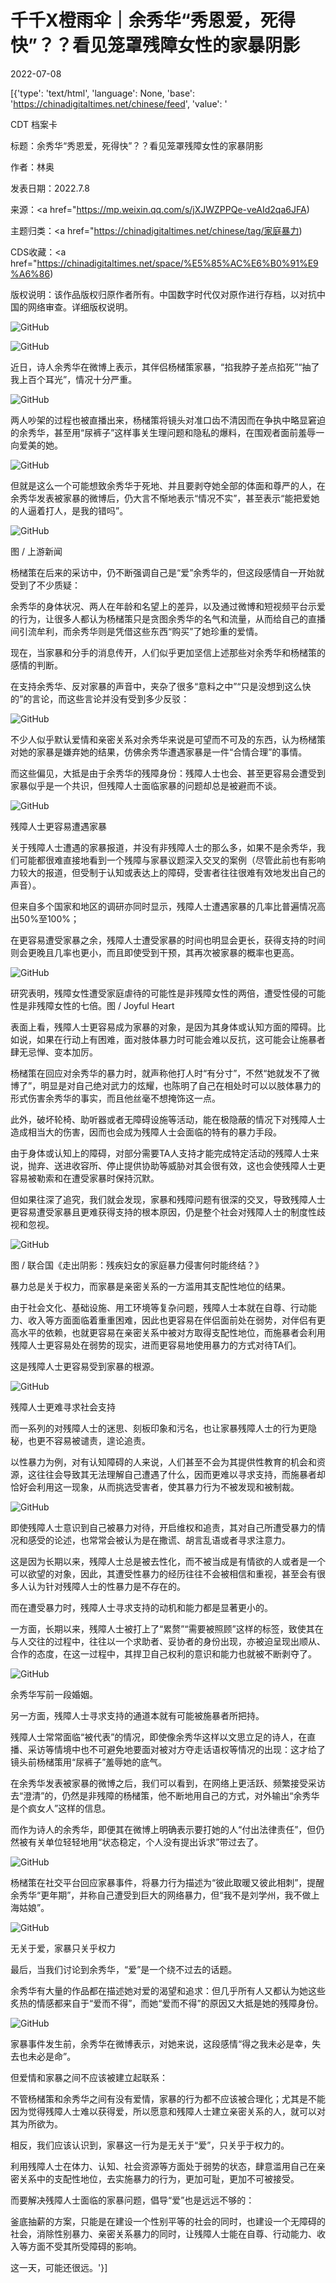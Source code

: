 # 千千X橙雨伞｜余秀华“秀恩爱，死得快”？？看见笼罩残障女性的家暴阴影

2022-07-08

[{'type': 'text/html', 'language': None, 'base': 'https://chinadigitaltimes.net/chinese/feed', 'value': '

CDT 档案卡

标题：余秀华“秀恩爱，死得快”？？看见笼罩残障女性的家暴阴影

作者：林奥

发表日期：2022.7.8

来源：<a href="https://mp.weixin.qq.com/s/jXJWZPPQe-veAId2qa6JFA)

主题归类：<a href="https://chinadigitaltimes.net/chinese/tag/家庭暴力)

CDS收藏：<a href="https://chinadigitaltimes.net/space/%E5%85%AC%E6%B0%91%E9%A6%86)

版权说明：该作品版权归原作者所有。中国数字时代仅对原作进行存档，以对抗中国的网络审查。详细版权说明。





![GitHub](https://chinadigitaltimes.net/chinese/files/2022/07/post-684029-62c884f4b6520.gif)

![GitHub](https://chinadigitaltimes.net/chinese/files/2022/07/post-684029-62c884f4d150c.png)

近日，诗人余秀华在微博上表示，其伴侣杨槠策家暴，“掐我脖子差点掐死”“抽了我上百个耳光”，情况十分严重。

![GitHub](https://chinadigitaltimes.net/chinese/files/2022/07/post-684029-62c884f4dae07.)

两人吵架的过程也被直播出来，杨槠策将镜头对准口齿不清因而在争执中略显窘迫的余秀华，甚至用“尿裤子”这样事关生理问题和隐私的爆料，在围观者面前羞辱一向爱美的她。

![GitHub](https://chinadigitaltimes.net/chinese/files/2022/07/post-684029-62c884f4e1e5d.)

但就是这么一个可能想致余秀华于死地、并且要剥夺她全部的体面和尊严的人，在余秀华发表被家暴的微博后，仍大言不惭地表示“情况不实”，甚至表示“能把爱她的人逼着打人，是我的错吗”。

![GitHub](https://chinadigitaltimes.net/chinese/files/2022/07/post-684029-62c884f4ea19d.)

图 / 上游新闻

杨槠策在后来的采访中，仍不断强调自己是“爱”余秀华的，但这段感情自一开始就受到了不少质疑：

余秀华的身体状况、两人在年龄和名望上的差异，以及通过微博和短视频平台示爱的行为，让很多人都认为杨槠策只是贪图余秀华的名气和流量，从而给自己的直播间引流牟利，而余秀华则是凭借这些东西“购买”了她珍重的爱情。

现在，当家暴和分手的消息传开，人们似乎更加坚信上述那些对余秀华和杨槠策的感情的判断。

在支持余秀华、反对家暴的声音中，夹杂了很多“意料之中”“只是没想到这么快的”的言论，而这些言论并没有受到多少反驳：

![GitHub](https://chinadigitaltimes.net/chinese/files/2022/07/post-684029-62c884f4f3caf.)

不少人似乎默认爱情和亲密关系对余秀华来说是可望而不可及的东西，认为杨槠策对她的家暴是嫌弃她的结果，仿佛余秀华遭遇家暴是一件“合情合理”的事情。

而这些偏见，大抵是由于余秀华的残障身份：残障人士也会、甚至更容易会遭受到家暴似乎是一个共识，但残障人士面临家暴的问题却总是被避而不谈。

![GitHub](https://chinadigitaltimes.net/chinese/files/2022/07/post-684029-62c884f507236.png)

残障人士更容易遭遇家暴

关于残障人士遭遇的家暴报道，并没有非残障人士的那么多，如果不是余秀华，我们可能都很难直接地看到一个残障与家暴议题深入交叉的案例（尽管此前也有影响力较大的报道，但受制于认知或表达上的障碍，受害者往往很难有效地发出自己的声音）。

但来自多个国家和地区的调研亦同时显示，残障人士遭遇家暴的几率比普遍情况高出50%至100%；

在更容易遭受家暴之余，残障人士遭受家暴的时间也明显会更长，获得支持的时间则会更晚且几率也更小，而且即使受到干预，其再次被家暴的概率也更高。

![GitHub](https://chinadigitaltimes.net/chinese/files/2022/07/post-684029-62c884f511a5d.png)

研究表明，残障女性遭受家庭虐待的可能性是非残障女性的两倍，遭受性侵的可能性是非残障女性的七倍。图 / Joyful Heart

表面上看，残障人士更容易成为家暴的对象，是因为其身体或认知方面的障碍。比如说，如果在行动上有困难，面对肢体暴力时可能会难以反抗，这可能会让施暴者肆无忌惮、变本加厉。

杨槠策在回应对余秀华的暴力时，就声称他打人时“有分寸”，不然“她就发不了微博了”，明显是对自己绝对武力的炫耀，也陈明了自己在相处时可以以肢体暴力的形式伤害余秀华的事实，而且他丝毫不想掩饰这一点。

此外，破坏轮椅、助听器或者无障碍设施等活动，能在极隐蔽的情况下对残障人士造成相当大的伤害，因而也会成为残障人士会面临的特有的暴力手段。

由于身体或认知上的障碍，对部分需要TA人支持才能完成特定活动的残障人士来说，抛弃、送进收容所、停止提供协助等威胁对其会很有效，这也会使残障人士更容易被勒索和在遭受家暴时保持沉默。

但如果往深了追究，我们就会发现，家暴和残障问题有很深的交叉，导致残障人士更容易遭受家暴且更难获得支持的根本原因，仍是整个社会对残障人士的制度性歧视和忽视。

![GitHub](https://chinadigitaltimes.net/chinese/files/2022/07/post-684029-62c884f51ace0.png)

图 / 联合国《走出阴影：残疾妇女的家庭暴力侵害何时能终结？》

暴力总是关于权力，而家暴是亲密关系的一方滥用其支配性地位的结果。

由于社会文化、基础设施、用工环境等复杂问题，残障人士本就在自尊、行动能力、收入等方面面临着重重困难，因此也更容易在伴侣面前处在弱势，对伴侣有更高水平的依赖，也就更容易在亲密关系中被对方取得支配性地位，而施暴者会利用残障人士更容易处在弱势的现实，进而更容易地使用暴力的方式对待TA们。

这是残障人士更容易受到家暴的根源。

![GitHub](https://chinadigitaltimes.net/chinese/files/2022/07/post-684029-62c884f52253e.png)

残障人士更难寻求社会支持

而一系列的对残障人士的迷思、刻板印象和污名，也让家暴残障人士的行为更隐秘，也更不容易被谴责，遑论追责。

以性暴力为例，对有认知障碍的人来说，人们甚至不会为其提供性教育的机会和资源，这往往会导致其无法理解自己遭遇了什么，因而更难以寻求支持，而施暴者却恰好会利用这一现象，从而挑选受害者，使其暴力行为不被发现和被制裁。

![GitHub](https://chinadigitaltimes.net/chinese/files/2022/07/post-684029-62c884f52bf85.)

即使残障人士意识到自己被暴力对待，开启维权和追责，其对自己所遭受暴力的情况和感受的论述，也常常会被认为是在撒谎、胡言乱语或者寻求注意力。

这是因为长期以来，残障人士总是被去性化，而不被当成是有情欲的人或者是一个可以欲望的对象，因此，其遭受性暴力的经历往往不会被相信和重视，甚至会有很多人认为针对残障人士的性暴力是不存在的。

而在遭受暴力时，残障人士寻求支持的动机和能力都是显著更小的。

一方面，长期以来，残障人士被打上了“累赘”“需要被照顾”这样的标签，致使其在与人交往的过程中，往往以一个求助者、妥协者的身份出现，亦被迫呈现出顺从、合作的态度，在这一过程中，其捍卫自己权利的意识和能力也就被不断剥夺了。

![GitHub](https://chinadigitaltimes.net/chinese/files/2022/07/post-684029-62c884f538395.)

余秀华写前一段婚姻。

另一方面，残障人士寻求支持的通道本就有可能被施暴者所把持。

残障人士常常面临“被代表”的情况，即使像余秀华这样以文思立足的诗人，在直播、采访等情境中也不可避免地要面对被对方夺走话语权等情况的出现：这才给了镜头前杨槠策用“尿裤子”羞辱她的底气。

在余秀华发表被家暴的微博之后，我们可以看到，在网络上更活跃、频繁接受采访去“澄清”的，仍然是非残障的杨槠策，他不断地用自己的方式，对外输出“余秀华是个疯女人”这样的信息。

而作为诗人的余秀华，即便其在微博上明确表示要打她的人“付出法律责任”，但仍然被有关单位轻轻地用“状态稳定，个人没有提出诉求”带过去了。

![GitHub](https://chinadigitaltimes.net/chinese/files/2022/07/post-684029-62c884f54e375.png)

杨槠策在社交平台回应家暴事件，将暴力行为描述为“彼此取暖又彼此相刺”，提醒余秀华“更年期”，并称自己遭受到巨大的网络暴力，但“我不是刘学州，我不做上海姑娘”。

![GitHub](https://chinadigitaltimes.net/chinese/files/2022/07/post-684029-62c884f556688.png)

无关于爱，家暴只关乎权力

最后，当我们讨论到余秀华，“爱”是一个绕不过去的话题。

余秀华有大量的作品都在描述她对爱的渴望和追求：但几乎所有人又都认为她这些炙热的情感都来自于“爱而不得”，而她“爱而不得”的原因又大抵是她的残障身份。

![GitHub](https://chinadigitaltimes.net/chinese/files/2022/07/post-684029-62c884f5634ce.)

家暴事件发生前，余秀华在微博表示，对她来说，这段感情“得之我未必是幸，失去也未必是命”。

但爱情和家暴之间不应该被建立起联系：

不管杨槠策和余秀华之间有没有爱情，家暴的行为都不应该被合理化；尤其是不能因为觉得残障人士难以获得爱，所以愿意和残障人士建立亲密关系的人，就可以对其为所欲为。

相反，我们应该认识到，家暴这一行为是无关于“爱”，只关乎于权力的。

利用残障人士在体力、认知、社会资源等方面处于弱势的状态，肆意滥用自己在亲密关系中的支配性地位，去实施暴力的行为，更加可耻，更加不可被接受。

而要解决残障人士面临的家暴问题，倡导“爱”也是远远不够的：

釜底抽薪的方案，只能是在建设一个性别平等的社会的同时，也建设一个无障碍的社会，消除性别暴力、亲密关系暴力的同时，让残障人士能在自尊、行动能力、收入等方面不受其所受障碍的影响。

这一天，可能还很远。'}]